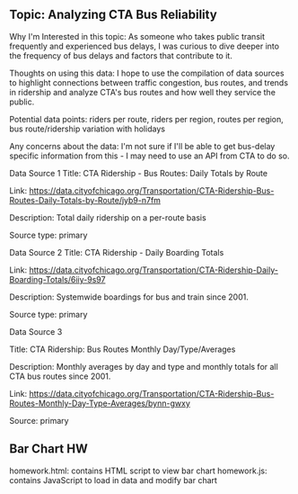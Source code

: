 ## Topic: Analyzing CTA Bus Reliability

Why I'm Interested in this topic: As someone who takes public transit frequently and experienced bus delays,
I was curious to dive deeper into the frequency of bus delays and factors that contribute to it. <br />

Thoughts on using this data: I hope to use the compilation of data sources to highlight
connections between traffic congestion, bus routes, and trends in ridership and analyze
CTA's bus routes and how well they service the public. <br />

Potential data points: riders per route, riders per region, routes per region,
bus route/ridership variation with holidays <br />

Any concerns about the data: I'm not sure if I'll be able to get bus-delay specific
information from this - I may need to use an API from CTA to do so. <br />

Data Source 1
Title: CTA Ridership - Bus Routes: Daily Totals by Route

Link: https://data.cityofchicago.org/Transportation/CTA-Ridership-Bus-Routes-Daily-Totals-by-Route/jyb9-n7fm

Description: Total daily ridership on a per-route basis

Source type: primary

Data Source 2
Title: CTA Ridership - Daily Boarding Totals

Link: https://data.cityofchicago.org/Transportation/CTA-Ridership-Daily-Boarding-Totals/6iiy-9s97

Description: Systemwide boardings for bus and train since 2001.

Source type: primary

Data Source 3

Title: CTA Ridership: Bus Routes Monthly Day/Type/Averages

Description: Monthly averages by day and type and monthly totals
for all CTA bus routes since 2001.

Link: https://data.cityofchicago.org/Transportation/CTA-Ridership-Bus-Routes-Monthly-Day-Type-Averages/bynn-gwxy

Source: primary

## Bar Chart HW

homework.html: contains HTML script to view bar chart
homework.js: contains JavaScript to load in data and modify bar chart






